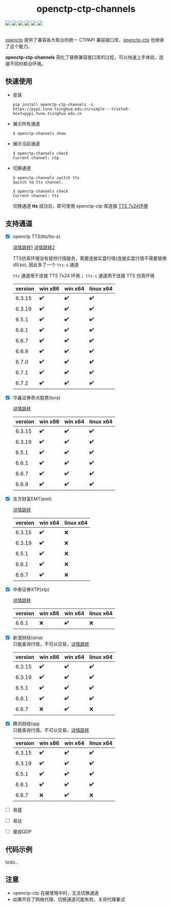 <h1 align="center">openctp-ctp-channels </h1>

<div>
    <a href="#"><img src="https://flat.badgen.net/badge/os/windows-x86/cyan?icon=windows" /></a>
    <a href="#"><img src="https://flat.badgen.net/badge/os/windows-x86_64/cyan?icon=windows" /></a>
    <a href="#"><img src="https://img.shields.io/badge/os-linux_x86_64-white?style=flat-square&logo=linux&logoColor=white&color=rgb(35%2C189%2C204)" /></a>
    <a href="#"><img src="https://flat.badgen.net/badge/python/>=3.7/blue" /></a>
    <a href="#" ><img src="https://flat.badgen.net/badge/license/BSD-3/blue?" /></a>
    <a href="https://pypi.org/project/openctp-ctp-channels/" >
      <img src="https://flat.badgen.net/badge/pypi/v0.1.0/blue?" />
    </a>

</div>
<br>

[openctp](https://github.com/openctp/openctp)
提供了兼容各大柜台的统一 CTPAPI 兼容接口库，[openctp-ctp](https://github.com/openctp/openctp-ctp-python) 也继承了这个能力。

**openctp-ctp-channels** 简化了替换兼容接口库的过程，可以快速上手体验，连接不同的柜台环境。

## 快速使用

- 安装

  ```shell
  pip install openctp-ctp-channels -i https://pypi.tuna.tsinghua.edu.cn/simple --trusted-host=pypi.tuna.tsinghua.edu.cn
  ```
- 展示所有通道
  ```shell
  $ openctp-channels show 
  ```
- 展示当前通道
  ```shell
  $ openctp-channels check
  Current channel: ctp
  ```
- 切换通道
  ```shell
  $ openctp-channels switch tts
  Switch to tts channel.
  
  $ openctp-channels check
  Current channel: tts
  ```
  切换通道 **tts** 成功后，即可使用 openctp-ctp
  库连接 [TTS 7x24环境](http://openctp.cn/report/openctp%A3%A8TTS%A3%A97x24%BB%B7%BE%B3process%BD%BB%D2%D7.html)

## 支持通道

- [x] openctp TTS(tts/tts-s) 
  
  [详情跳转1](https://github.com/openctp/openctp?tab=readme-ov-file#openctp%E6%A8%A1%E6%8B%9F%E7%8E%AF%E5%A2%83)
  [详情跳转2](https://github.com/openctp/openctp/tree/master/ctp2TTS)
   
  TTS仿真环境没有提供行情服务，需要连接实盘行情(连接实盘行情不需要替换dll/so), 因此多了一个 `tts-s` 通道
  
  `tts` 通道用于连接 TTS 7x24 环境； `tts-s` 通道用于连接 TTS 仿真环境

  | version | win x86            | win x64            | linux x64          | 
  |---------|--------------------|--------------------|--------------------|
  | 6.3.15  | :heavy_check_mark: | :heavy_check_mark: | :heavy_check_mark: |
  | 6.3.19  | :heavy_check_mark: | :heavy_check_mark: | :heavy_check_mark: |
  | 6.5.1   | :heavy_check_mark: | :heavy_check_mark: | :heavy_check_mark: |
  | 6.6.1   | :heavy_check_mark: | :heavy_check_mark: | :heavy_check_mark: |
  | 6.6.7   | :heavy_check_mark: | :heavy_check_mark: | :heavy_check_mark: |
  | 6.6.9   | :heavy_check_mark: | :heavy_check_mark: | :heavy_check_mark: |
  | 6.7.0   | :heavy_check_mark: | :heavy_check_mark: | :heavy_check_mark: |
  | 6.7.1   | :heavy_check_mark: | :heavy_check_mark: | :heavy_check_mark: |
  | 6.7.2   | :heavy_check_mark: | :heavy_check_mark: | :heavy_check_mark: |

- [x] 华鑫证券奇点股票(tora)
  
  [详情跳转](https://github.com/openctp/openctp/tree/master/ctp2STP)
  
  | version | win x86            | win x64            | linux x64          | 
  |---------|--------------------|--------------------|--------------------|
  | 6.3.15  | :heavy_check_mark: | :heavy_check_mark: | :heavy_check_mark: |
  | 6.3.19  | :heavy_check_mark: | :heavy_check_mark: | :heavy_check_mark: |
  | 6.5.1   | :heavy_check_mark: | :heavy_check_mark: | :heavy_check_mark: |
  | 6.6.1   | :heavy_check_mark: | :heavy_check_mark: | :heavy_check_mark: |
  | 6.6.7   | :heavy_check_mark: | :heavy_check_mark: | :heavy_check_mark: |
  | 6.6.9   | :heavy_check_mark: | :heavy_check_mark: | :heavy_check_mark: |

- [x] 东方财富EMT(emt) 

  [详情跳转](https://github.com/openctp/openctp/tree/master/ctp2EMT)

  | version | win x64            | linux x64 | 
  |---------|--------------------|-----------|
  | 6.3.15  | :heavy_check_mark: | :x:       |
  | 6.3.19  | :heavy_check_mark: | :x:       |
  | 6.5.1   | :heavy_check_mark: | :x:       |
  | 6.6.1   | :heavy_check_mark: | :x:       |
  | 6.6.7   | :heavy_check_mark: | :x:       |

- [x] 中泰证券XTP(xtp)
  
  [详情跳转](https://github.com/openctp/openctp/tree/master/ctp2XTP)

  | version | win x86 | win x64            | linux x64 | 
  |---------|---------|--------------------|-----------|
  | 6.6.1   | :x:     | :heavy_check_mark: | :x:       |
   
- [x] 新浪财经(sina)  
  只能查询行情，不可以交易，[详情跳转](https://github.com/openctp/openctp/blob/master/ctp2Sina/readme.md)

  | version | win x86            | win x64            | linux x64          | 
  |---------|--------------------|--------------------|--------------------|
  | 6.3.15  | :heavy_check_mark: | :heavy_check_mark: | :heavy_check_mark: |
  | 6.3.19  | :heavy_check_mark: | :heavy_check_mark: | :heavy_check_mark: |
  | 6.5.1   | :heavy_check_mark: | :heavy_check_mark: | :heavy_check_mark: |
  | 6.6.1   | :heavy_check_mark: | :heavy_check_mark: | :heavy_check_mark: |
  | 6.6.7   | :x:                | :heavy_check_mark: | :x:                |
  
- [x] 腾讯财经(qq)  
  只能查询行情，不可以交易，[详情跳转](https://github.com/openctp/openctp/blob/master/ctp2QQ/readme.md)

  | version | win x86            | win x64            | linux x64          | 
  |---------|--------------------|--------------------|--------------------|
  | 6.3.15  | :heavy_check_mark: | :heavy_check_mark: | :heavy_check_mark: |
  | 6.3.19  | :heavy_check_mark: | :heavy_check_mark: | :heavy_check_mark: |
  | 6.5.1   | :heavy_check_mark: | :heavy_check_mark: | :heavy_check_mark: |
  | 6.6.1   | :heavy_check_mark: | :heavy_check_mark: | :heavy_check_mark: |
  | 6.6.7   | :x:                | :heavy_check_mark: | :x:                |

- [ ] 易盛
- [ ] 易达
- [ ] 量投QDP

## 代码示例

todo...

## 注意

- openctp-ctp 在被使用中时，无法切换通道
- 如果开启了网络代理，切换通道可能失败，关闭代理重试
